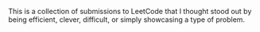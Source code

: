 This is a collection of submissions to LeetCode that I thought stood out by being efficient, clever, difficult, or simply showcasing a type of problem. 
